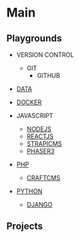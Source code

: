 # Main

## Playgrounds

- VERSION CONTROL
    - GIT
        - GITHUB

- [DATA](https://github.com/mejasonatkinson/playground-data)
- [DOCKER](https://github.com/mejasonatkinson/playground-docker)
- JAVASCRIPT
    - [NODEJS](https://github.com/mejasonatkinson/playground-nodejs)
    - [REACTJS](https://github.com/mejasonatkinson/playground-reactjs)
    - [STRAPICMS](https://github.com/mejasonatkinson/playground-strapiCMS)
    - [PHASER3](https://github.com/mejasonatkinson/playground-phaser-3)
- [PHP](https://github.com/mejasonatkinson/playground-php)
    - [CRAFTCMS](https://github.com/mejasonatkinson/playground-craftCMS)
- [PYTHON](https://github.com/mejasonatkinson/playground-python)
    - [DJANGO](https://github.com/mejasonatkinson/playground-django)    

## Projects

<!--
Topics:
*Delete, if not being used?*
- [JAVASCRIPT](https://github.com/mejasonatkinson/topics-javascript)
- [PHP](https://github.com/mejasonatkinson/topics-php)
- [PYTHON](https://github.com/mejasonatkinson/topics-python)
- [TOPICS](https://github.com/mejasonatkinson/topics)
-->

<!--
Projects:
*Delete, if not being used?*
- [TOPIC TOOL](https://github.com/mejasonatkinson/topic-tool)
- [PROJECT TOOL](https://github.com/mejasonatkinson/project-tool)
- [GUITAR TOOL](https://github.com/mejasonatkinson/guitar-tool)
- [PRESENTATION TOOL](https://github.com/mejasonatkinson/presentation-tool)
-->
